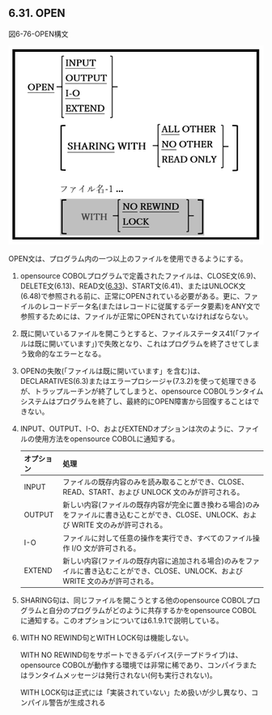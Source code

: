 ## 6.31. OPEN

図6-76-OPEN構文

![alt text](Image/6-76-Open.png)

OPEN文は、プログラム内の一つ以上のファイルを使用できるようにする。

1. opensource COBOLプログラムで定義されたファイルは、CLOSE文(6.9)、DELETE文(6.13)、READ文([6.33](6-33-1.md))、START文(6.41)、またはUNLOCK文(6.48)で参照される前に、正常にOPENされている必要がある。更に、ファイルのレコードデータ名(またはレコードに従属するデータ要素)をANY文で参照するためには、ファイルが正常にOPENされていなければならない。

2. 既に開いているファイルを開こうとすると、ファイルステータス41(「ファイルは既に開いています」)で失敗となり、これはプログラムを終了させてしまう致命的なエラーとなる。

3. OPENの失敗(「ファイルは既に開いています」を含む)は、DECLARATIVES(6.3)またはエラープロシージャ(7.3.2)を使って処理できるが、トラップルーチンが終了してしまうと、opensource COBOLランタイムシステムはプログラムを終了し、最終的にOPEN障害から回復することはできない。

4. INPUT、OUTPUT、I-O、およびEXTENDオプションは次のように、ファイルの使用方法をopensource COBOLに通知する。

    | オプション    |  処理   | 
    | --- | --- | 
    | INPUT     | ファイルの既存内容のみを読み取ることができ、CLOSE、READ、START、および UNLOCK 文のみが許可される。 | 
    | OUTPUT    | 新しい内容(ファイルの既存内容が完全に置き換わる場合)のみをファイルに書き込むことができ、CLOSE、UNLOCK、および WRITE 文のみが許可される。| 
    | I-O    | ファイルに対して任意の操作を実行でき、すべてのファイル操作 I/O 文が許可される。| 
    | EXTEND     |  新しい内容(ファイルの既存内容に追加される場合)のみをファイルに書き込むことができ、CLOSE、UNLOCK、および WRITE 文のみが許可される。   | 

5. SHARING句は、同じファイルを開こうとする他のopensource COBOLプログラムと自分のプログラムがどのように共存するかをopensource COBOLに通知する。このオプションについては6.1.9.1で説明している。

6. WITH NO REWIND句とWITH LOCK句は機能しない。

    WITH NO REWIND句をサポートできるデバイス(テープドライブ)は、opensource COBOLが動作する環境では非常に稀であり、コンパイラまたはランタイムメッセージは発行されない(何も実行されない)。

    WITH LOCK句は正式には「実装されていない」ため扱いが少し異なり、コンパイル警告が生成される
